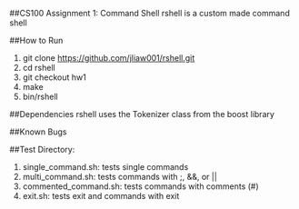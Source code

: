 ##CS100 Assignment 1: Command Shell
rshell is a custom made command shell

##How to Run
1. git clone https://github.com/jliaw001/rshell.git
2. cd rshell
3. git checkout hw1
4. make
5. bin/rshell

##Dependencies
rshell uses the Tokenizer class from the boost library

##Known Bugs


##Test Directory:
1. single_command.sh:	 tests single commands
2. multi_command.sh:	 tests commands with ;, &&, or ||
3. commented_command.sh: tests commands with comments (#)
4. exit.sh:		 tests exit and commands with exit
